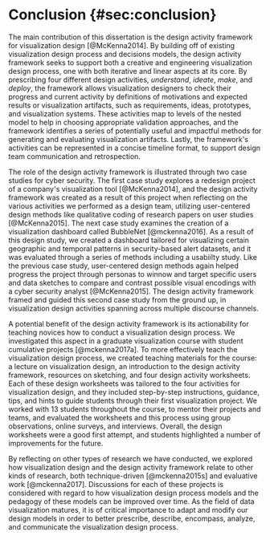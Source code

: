 # Conclusion {#sec:conclusion}

The main contribution of this dissertation is the design activity framework for
visualization design [@McKenna2014]. By building off of existing visualization
design process and decisions models, the design activity framework seeks to
support both a creative and engineering visualization design process, one with
both iterative and linear aspects at its core. By prescribing four different
design activities, _understand_, _ideate_, _make_, and _deploy_, the framework
allows visualization designers to check their progress and current activity by
definitions of motivations and expected results or visualization artifacts, such
as requirements, ideas, prototypes, and visualization systems. These activities
map to levels of the nested model to help in choosing appropriate validation
approaches, and the framework identifies a series of potentially useful and
impactful methods for generating and evaluating visualization artifacts. Lastly,
the framework's activities can be represented in a concise timeline format, to
support design team communication and retrospection.


The role of the design activity framework is illustrated through two case
studies for cyber security. The first case study explores a redesign project of
a company's visualization tool [@McKenna2014], and the design activity framework
was created as a result of this project when reflecting on the various
activities we performed as a design team, utilizing user-centered design methods
like qualitative coding of research papers on user studies [@McKenna2015]. The
next case study examines the creation of a visualization dashboard called
BubbleNet [@mckenna2016]. As a result of this design study, we created a
dashboard tailored for visualizing certain geographic and temporal patterns in
security-based alert datasets, and it was evaluated through a series of methods
including a usabiilty study. Like the previous case study, user-centered design
methods again helped progress the project through personas to winnow and target
specific users and data sketches to compare and contrast possible visual
encodings with a cyber security analyst [@McKenna2015]. The design activity
framework framed and guided this second case study from the ground up, in
visualization design activities spanning across multiple discourse channels.


A potential benefit of the design activity framework is its actionability for
teaching novices how to conduct a visualization design process. We investigated
this aspect in a graduate visualization course with student cumulative projects
[@mckenna2017a]. To more effectively teach the visualization design process, we
created teaching materials for the course: a lecture on visualization design, an
introduction to the design activity framework, resources on sketching, and four
design activity worksheets. Each of these design worksheets was tailored to the
four activities for visualization design, and they included step-by-step
instructions, guidance, tips, and hints to guide students through their first
visualization project. We worked with 13 students throughout the course, to
mentor their projects and teams, and evaluated the worksheets and this process
using group observations, online surveys, and interviews. Overall, the design
worksheets were a good first attempt, and students highlighted a number of
improvements for the future.


By reflecting on other types of research we have conducted, we explored how
visualization design and the design activity framework relate to other kinds of
research, both technique-driven [@mckenna2015s] and evaluative work
[@mckenna2017]. Discussions for each of these projects is considered with regard
to how visualization design process models and the pedagogy of these models can
be improved over time. As the field of data visualization matures, it is of
critical importance to adapt and modify our design models in order to better
prescribe, describe, encompass, analyze, and communicate the visualization
design process.

